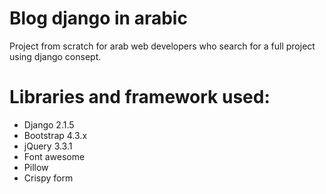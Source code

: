 # Blog django in arabic

Project from scratch for arab web developers who search for a full project using django consept.

# Libraries and framework used:
<ul>
    <li>Django 2.1.5</li>
    <li>Bootstrap 4.3.x</li>
    <li>jQuery 3.3.1</li>
    <li>Font awesome</li>
    <li>Pillow</li>
    <li>Crispy form</li>
</ul>